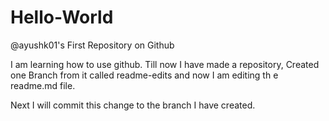 # Hello-World
@ayushk01's First Repository on Github

I am learning how to use github. Till now I have made a repository, Created one Branch from it called readme-edits and now I am editing th e readme.md file.

Next I will commit this change to the branch I have created.
